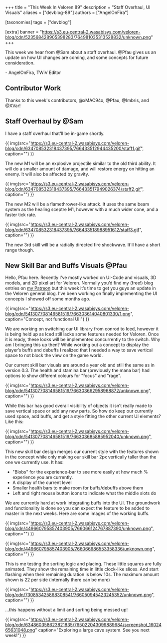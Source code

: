 +++
title = "This Week In Veloren 89"
description = "Staff Overhaul, UI Visuals"
aliases = ["devblog-89"]
authors = ["AngelOnFira"]

[taxonomies]
tags = ["devblog"]

[extra]
banner = "https://s3.eu-central-2.wasabisys.com/veloren-blog/cdn/523568428905398283/764981035313528832/unknown.png"
+++

This week we hear from @Sam about a staff overhaul. @Pfau gives us an update on
how UI changes are coming, and some concepts for future consideration.

\- AngelOnFira, TWiV Editor

## Contributor Work

Thanks to this week's contributors, @xMAC94x, @Pfau, @Imbris, and @XVar!

## Staff Overhaul by @Sam

I have a staff overhaul that'll be in-game shortly.

{{
  img(src="https://s3.eu-central-2.wasabisys.com/veloren-blog/cdn/634708532318437395/766433512944435200/staff1.gif",
  caption="")
}}

The new M1 will be an explosive projectile similar to the old third ability. It
will do a smaller amount of damage, and will restore energy on hitting an enemy.
It will also be affected by gravity.

{{
  img(src="https://s3.eu-central-2.wasabisys.com/veloren-blog/cdn/634708532318437395/766433517949026374/staff2.gif",
  caption="")
}}

The new M2 will be a flamethrower-like attack. It uses the same beam system as
the healing sceptre M1, however with a much wider cone, and a faster tick rate.

{{
  img(src="https://s3.eu-central-2.wasabisys.com/veloren-blog/cdn/634708532318437395/766433518988951612/staff3.gif",
  caption="")
}}

The new 3rd skill will be a radially directed fire shockwave. It'll have a short
range though.

## New Skill Bar and Buffs Visuals @Pfau

Hello, Pfau here. Recently I've mostly worked on UI-Code and visuals, 3D models,
and 2D pixel art for Veloren. Normally you’d find my (free!) blog entries on [my
Patreon](https://www.patreon.com/pfau) but this week it’s time to get you guys
an update in the Veloren general blog. I’ve been working on finally implementing
the UI concepts I showed off some months ago.

{{
  img(src="https://s3.eu-central-2.wasabisys.com/veloren-blog/cdn/541307708146581519/766303614040801330/1.png",
  caption="Concept, not functional UI!")
}}

We are working on switching our UI library from conrod to Iced, however it is
being held up as Iced still lacks some features needed for Veloren. Once it is
ready, these looks will be implemented concurrently to the switch. Why am I
bringing this up then? While working out a concept to display the player’s buffs
and debuffs I realized that I needed a way to save vertical space to not block
the view on the game world.

Our current skill bar visuals are around a year old and still the same as in
version 0.3. The health and stamina bar (previously the mana bar) had options to
show different colours for "focus" and "rage".

{{
  img(src="https://s3.eu-central-2.wasabisys.com/veloren-blog/cdn/541307708146581519/766303662958968872/unknown.png",
  caption="")
}}

While this bar has good overall visibility of objects it isn’t really made to
save vertical space or add any new parts. So how do keep our currently used
space, add buffs, and get a style fitting the other current UI elements? Like
this:

{{
  img(src="https://s3.eu-central-2.wasabisys.com/veloren-blog/cdn/541307708146581519/766303685885952040/unknown.png",
  caption="")
}}

This new skill bar design merges our current style with the features shown in
the concept while only making our skill bar 2px vertically taller than the one
we currently use. It has:

- "Blobs" for the experience-bar to see more easily at how much % experience you are
  currently.
- A display of the current level
- Smaller health bars to make room for buffs/debuffs above them
- Left and right mouse button icons to indicate what the middle slots do

We are currently hard at work integrating buffs into the UI. The groundwork and
functionality is done so you can expect the feature to be added to master in the
next weeks. Here are some images of the working buffs.

{{
  img(src="https://s3.eu-central-2.wasabisys.com/veloren-blog/cdn/449660795857403905/766066124767887390/unknown.png",
  caption="")
}}

{{
  img(src="https://s3.eu-central-2.wasabisys.com/veloren-blog/cdn/449660795857403905/766066686553358336/unknown.png",
  caption="")
}}

This is me testing the sorting logic and placing. These little squares are fully
animated. They show the remaining time in little clock-like slices. And start
flashing when their remaining duration is below 10s. The maximum amount shown is
22 per side (internally there can be more)

{{
  img(src="https://s3.eu-central-2.wasabisys.com/veloren-blog/cdn/730853425868308541/766050945423245352/unknown.png",
  caption="")
}}

...this happens without a limit and sorting being messed up!

{{
  img(src="https://s3.eu-central-2.wasabisys.com/veloren-blog/cdn/634860358623821835/765022043099889684/screenshot_1602465631048.png"
  caption="Exploring a large cave system. See you next week!")
}}
